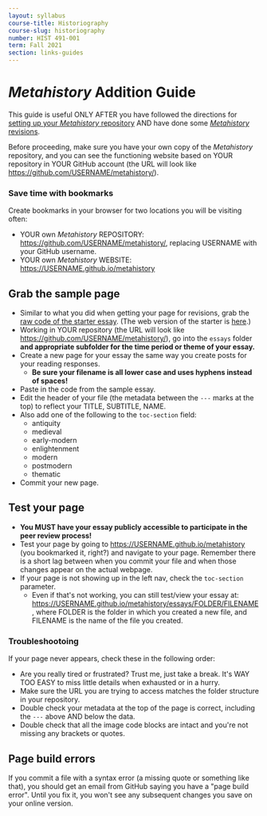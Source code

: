 ```yaml
---
layout: syllabus
course-title: Historiography
course-slug: historiography
number: HIST 491-001
term: Fall 2021
section: links-guides
---
```


# _Metahistory_ Addition Guide

This guide is useful ONLY AFTER you have followed the directions for [setting up your _Metahistory_ repository](metahistory-setup) AND have done some [_Metahistory_ revisions](metahistory-revisions).

Before proceeding, make sure you have your own copy of the _Metahistory_ repository, and you can see the functioning website based on YOUR repository in YOUR GitHub account (the URL will look like https://github.com/USERNAME/metahistory/).

### Save time with bookmarks
Create bookmarks in your browser for two locations you will be visiting often:
- YOUR own _Metahistory_ REPOSITORY: https://github.com/USERNAME/metahistory/, replacing USERNAME with your GitHub username.
- YOUR own _Metahistory_ WEBSITE: https://USERNAME.github.io/metahistory

## Grab the sample page
- Similar to what you did when getting your page for revisions, grab the [raw code of the starter essay](https://raw.githubusercontent.com/unm-historiography/metahistory/master/essays/starter.md). (The web version of the starter is [here](https://unm-historiography.github.io/metahistory/essays/starter.html).)
- Working in YOUR repository (the URL will look like https://github.com/USERNAME/metahistory/), go into the `essays` folder **and appropriate subfolder for the time period or theme of your essay.**
- Create a new page for your essay the same way you create posts for your reading responses.
  - **Be sure your filename is all lower case and uses hyphens instead of spaces!**
- Paste in the code from the sample essay.
- Edit the header of your file (the metadata between the `---` marks at the top) to reflect your TITLE, SUBTITLE, NAME.
- Also add one of the following to the `toc-section` field:
  - antiquity
  - medieval
  - early-modern
  - enlightenment
  - modern
  - postmodern
  - thematic
- Commit your new page.


## Test your page
- **You MUST have your essay publicly accessible to participate in the peer review process!**
- Test your page by going to https://USERNAME.github.io/metahistory (you bookmarked it, right?) and navigate to your page. Remember there is a short lag between when you commit your file and when those changes appear on the actual webpage.
- If your page is not showing up in the left nav, check the `toc-section` parameter.
  - Even if that's not working, you can still test/view your essay at: https://USERNAME.github.io/metahistory/essays/FOLDER/FILENAME, where FOLDER is the folder in which you created a new file, and FILENAME is the name of the file you created.

### Troubleshootoing
If your page never appears, check these in the following order:
- Are you really tired or frustrated? Trust me, just take a break. It's WAY TOO EASY to miss little details when exhausted or in a hurry.
- Make sure the URL you are trying to access matches the folder structure in your repository.
- Double check your metadata at the top of the page is correct, including the `---` above AND below the data.
- Double check that all the image code blocks are intact and you're not missing any brackets or quotes.


## Page build errors
If you commit a file with a syntax error (a missing quote or something like that), you should get an email from GitHub saying you have a "page build error". Until you fix it, you won't see any subsequent changes you save on your online version.

